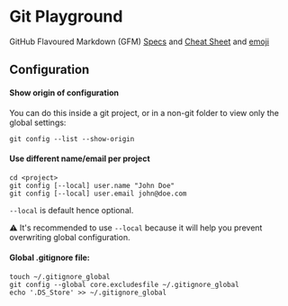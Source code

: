 # Git Playground

GitHub Flavoured Markdown (GFM) [Specs](https://github.github.com/gfm/) and [Cheat Sheet](https://guides.github.com/pdfs/markdown-cheatsheet-online.pdf) and [emoji](https://www.webfx.com/tools/emoji-cheat-sheet/)

## Configuration

#### Show origin of configuration 

You can do this inside a git project, or in a non-git folder to view only the global settings:
```
git config --list --show-origin
```

#### Use different name/email per project 

```
cd <project>
git config [--local] user.name "John Doe"
git config [--local] user.email john@doe.com
```
`--local` is default hence optional.

:warning: It's recommended to use `--local` because it will help you prevent overwriting global configuration.

#### Global .gitignore file:
```
touch ~/.gitignore_global
git config --global core.excludesfile ~/.gitignore_global
echo '.DS_Store' >> ~/.gitignore_global
```
